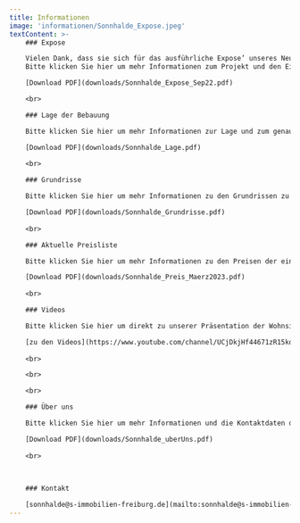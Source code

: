 ```yaml
---
title: Informationen
image: 'informationen/Sonnhalde_Expose.jpeg'
textContent: >-
    ### Expose

    Vielen Dank, dass sie sich für das ausführliche Expose’ unseres Neubauprojektes der Wohnungen an der Sonnhalde in Waldkirch Kollnau interessieren.  
    Bitte klicken Sie hier um mehr Informationen zum Projekt und den Eigentumswohnungen zu erhalten.

    [Download PDF](downloads/Sonnhalde_Expose_Sep22.pdf)

    <br>

    ### Lage der Bebauung

    Bitte klicken Sie hier um mehr Informationen zur Lage und zum genauen Standort der Eigentumswohnungen zu erhalten.

    [Download PDF](downloads/Sonnhalde_Lage.pdf)
    
    <br>

    ### Grundrisse

    Bitte klicken Sie hier um mehr Informationen zu den Grundrissen zu erhalten.

    [Download PDF](downloads/Sonnhalde_Grundrisse.pdf)
    
    <br>

    ### Aktuelle Preisliste

    Bitte klicken Sie hier um mehr Informationen zu den Preisen der einzelnen Eigentumswohnungen zu erhalten.

    [Download PDF](downloads/Sonnhalde_Preis_Maerz2023.pdf)
    
    <br>

    ### Videos

    Bitte klicken Sie hier um direkt zu unserer Präsentation der Wohnsiedlung zu gelangen.

    [zu den Videos](https://www.youtube.com/channel/UCjDkjHf44671zR15kdI8Lsg)  
    
    <br>

    <br>

    <br>

    ### Über uns

    Bitte klicken Sie hier um mehr Informationen und die Kontaktdaten des Teams zu sehen, das sich um die Planung, den Bau und den Verkauf der Eigentumswohnungen kümmert.

    [Download PDF](downloads/Sonnhalde_uberUns.pdf)  
    
    <br>
    
    

    ### Kontakt

    [sonnhalde@s-immobilien-freiburg.de](mailto:sonnhalde@s-immobilien-freiburg.de)
---
```

